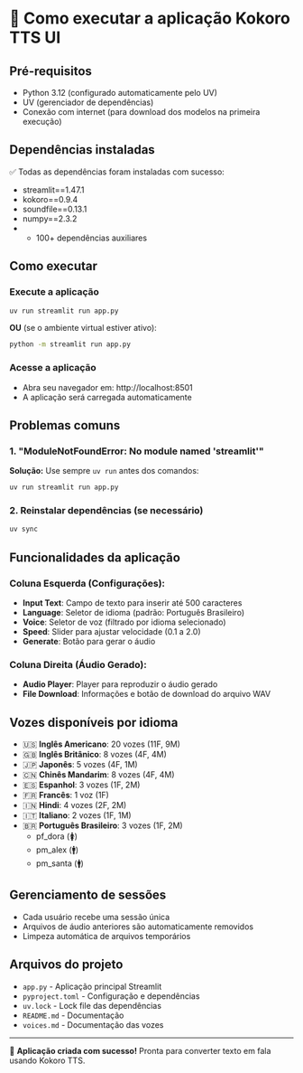# 🚀 Como executar a aplicação Kokoro TTS UI

## Pré-requisitos
- Python 3.12 (configurado automaticamente pelo UV)
- UV (gerenciador de dependências)
- Conexão com internet (para download dos modelos na primeira execução)

## Dependências instaladas
✅ Todas as dependências foram instaladas com sucesso:
- streamlit==1.47.1
- kokoro==0.9.4
- soundfile==0.13.1
- numpy==2.3.2
- + 100+ dependências auxiliares

## Como executar

### Execute a aplicação
```bash
uv run streamlit run app.py
```

**OU** (se o ambiente virtual estiver ativo):
```bash
python -m streamlit run app.py
```

### Acesse a aplicação
- Abra seu navegador em: http://localhost:8501
- A aplicação será carregada automaticamente

## Problemas comuns

### 1. "ModuleNotFoundError: No module named 'streamlit'"
**Solução:** Use sempre `uv run` antes dos comandos:
```bash
uv run streamlit run app.py
```

### 2. Reinstalar dependências (se necessário)
```bash
uv sync
```

## Funcionalidades da aplicação

### Coluna Esquerda (Configurações):
- **Input Text**: Campo de texto para inserir até 500 caracteres
- **Language**: Seletor de idioma (padrão: Português Brasileiro)
- **Voice**: Seletor de voz (filtrado por idioma selecionado)
- **Speed**: Slider para ajustar velocidade (0.1 a 2.0)
- **Generate**: Botão para gerar o áudio

### Coluna Direita (Áudio Gerado):
- **Audio Player**: Player para reproduzir o áudio gerado
- **File Download**: Informações e botão de download do arquivo WAV

## Vozes disponíveis por idioma

- 🇺🇸 **Inglês Americano**: 20 vozes (11F, 9M)
- 🇬🇧 **Inglês Britânico**: 8 vozes (4F, 4M)  
- 🇯🇵 **Japonês**: 5 vozes (4F, 1M)
- 🇨🇳 **Chinês Mandarim**: 8 vozes (4F, 4M)
- 🇪🇸 **Espanhol**: 3 vozes (1F, 2M)
- 🇫🇷 **Francês**: 1 voz (1F)
- 🇮🇳 **Hindi**: 4 vozes (2F, 2M)
- 🇮🇹 **Italiano**: 2 vozes (1F, 1M)
- 🇧🇷 **Português Brasileiro**: 3 vozes (1F, 2M)
  - pf_dora (🚺)
  - pm_alex (🚹)
  - pm_santa (🚹)

## Gerenciamento de sessões
- Cada usuário recebe uma sessão única
- Arquivos de áudio anteriores são automaticamente removidos
- Limpeza automática de arquivos temporários

## Arquivos do projeto
- `app.py` - Aplicação principal Streamlit
- `pyproject.toml` - Configuração e dependências
- `uv.lock` - Lock file das dependências
- `README.md` - Documentação
- `voices.md` - Documentação das vozes

---
🎤 **Aplicação criada com sucesso!** Pronta para converter texto em fala usando Kokoro TTS.
